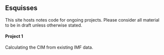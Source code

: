 ## Esquisses

This site hosts notes code for ongoing projects. Please consider all material to be in draft unless otherwise stated.

#### Project 1

Calculating the CIM from existing IMF data.

